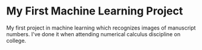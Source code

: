 # My First Machine Learning Project
My first project in machine learning which recognizes images of manuscript numbers. I've done it when attending numerical calculus discipline on college.
